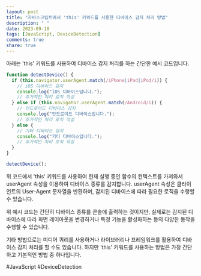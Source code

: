```yaml
---
layout: post
title: "자바스크립트에서 'this' 키워드를 사용한 디바이스 감지 처리 방법"
description: " "
date: 2023-09-18
tags: [JavaScript, DeviceDetection]
comments: true
share: true
---
```


아래는 'this' 키워드를 사용하여 디바이스 감지 처리를 하는 간단한 예시 코드입니다.

```javascript
function detectDevice() {
  if (this.navigator.userAgent.match(/iPhone|iPad|iPod/i)) {
    // iOS 디바이스 감지
    console.log("iOS 디바이스입니다.");
    // 추가적인 처리 로직 작성
  } else if (this.navigator.userAgent.match(/Android/i)) {
    // 안드로이드 디바이스 감지
    console.log("안드로이드 디바이스입니다.");
    // 추가적인 처리 로직 작성
  } else {
    // 기타 디바이스 감지
    console.log("기타 디바이스입니다.");
    // 추가적인 처리 로직 작성
  }
}

detectDevice();
```

위 코드에서 'this' 키워드를 사용하여 현재 실행 중인 함수의 컨텍스트를 가져와서 userAgent 속성을 이용하여 디바이스 종류를 감지합니다. userAgent 속성은 클라이언트의 User-Agent 문자열을 반환하며, 감지된 디바이스에 따라 필요한 로직을 수행할 수 있습니다.

위 예시 코드는 간단히 디바이스 종류를 콘솔에 출력하는 것이지만, 실제로는 감지된 디바이스에 따라 화면 레이아웃을 변경하거나 특정 기능을 활성화하는 등의 다양한 동작을 수행할 수 있습니다.

기타 방법으로는 미디어 쿼리를 사용하거나 라이브러리나 프레임워크를 활용하여 디바이스 감지 처리를 할 수도 있습니다. 하지만 'this' 키워드를 사용하는 방법은 가장 간단하고 기본적인 방법 중 하나입니다.

#JavaScript #DeviceDetection